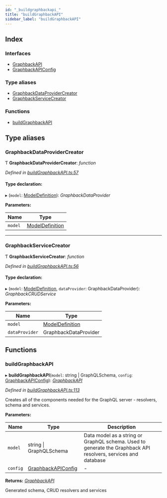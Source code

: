 ```yaml
---
id: "_buildgraphbackapi_"
title: "buildGraphbackAPI"
sidebar_label: "buildGraphbackAPI"
---
```


## Index

### Interfaces

* [GraphbackAPI](../interfaces/_buildgraphbackapi_.graphbackapi.md)
* [GraphbackAPIConfig](../interfaces/_buildgraphbackapi_.graphbackapiconfig.md)

### Type aliases

* [GraphbackDataProviderCreator](_buildgraphbackapi_.md#graphbackdataprovidercreator)
* [GraphbackServiceCreator](_buildgraphbackapi_.md#graphbackservicecreator)

### Functions

* [buildGraphbackAPI](_buildgraphbackapi_.md#buildgraphbackapi)

## Type aliases

###  GraphbackDataProviderCreator

Ƭ **GraphbackDataProviderCreator**: *function*

*Defined in [buildGraphbackAPI.ts:57](https://github.com/aerogear/graphback/blob/63664df15/packages/graphback/src/buildGraphbackAPI.ts#L57)*

#### Type declaration:

▸ (`model`: [ModelDefinition](_index_.md#modeldefinition)): *GraphbackDataProvider*

**Parameters:**

Name | Type |
------ | ------ |
`model` | [ModelDefinition](_index_.md#modeldefinition) |

___

###  GraphbackServiceCreator

Ƭ **GraphbackServiceCreator**: *function*

*Defined in [buildGraphbackAPI.ts:56](https://github.com/aerogear/graphback/blob/63664df15/packages/graphback/src/buildGraphbackAPI.ts#L56)*

#### Type declaration:

▸ (`model`: [ModelDefinition](_index_.md#modeldefinition), `dataProvider`: GraphbackDataProvider): *GraphbackCRUDService*

**Parameters:**

Name | Type |
------ | ------ |
`model` | [ModelDefinition](_index_.md#modeldefinition) |
`dataProvider` | GraphbackDataProvider |

## Functions

###  buildGraphbackAPI

▸ **buildGraphbackAPI**(`model`: string | GraphQLSchema, `config`: [GraphbackAPIConfig](../interfaces/_buildgraphbackapi_.graphbackapiconfig.md)): *[GraphbackAPI](../interfaces/_buildgraphbackapi_.graphbackapi.md)*

*Defined in [buildGraphbackAPI.ts:113](https://github.com/aerogear/graphback/blob/63664df15/packages/graphback/src/buildGraphbackAPI.ts#L113)*

Creates all of the components needed for the GraphQL server - resolvers, schema and services.

**Parameters:**

Name | Type | Description |
------ | ------ | ------ |
`model` | string &#124; GraphQLSchema | Data model as a string or GraphQL schema. Used to generate the Graphback API resolvers, services and database |
`config` | [GraphbackAPIConfig](../interfaces/_buildgraphbackapi_.graphbackapiconfig.md) | - |

**Returns:** *[GraphbackAPI](../interfaces/_buildgraphbackapi_.graphbackapi.md)*

Generated schema, CRUD resolvers and services
